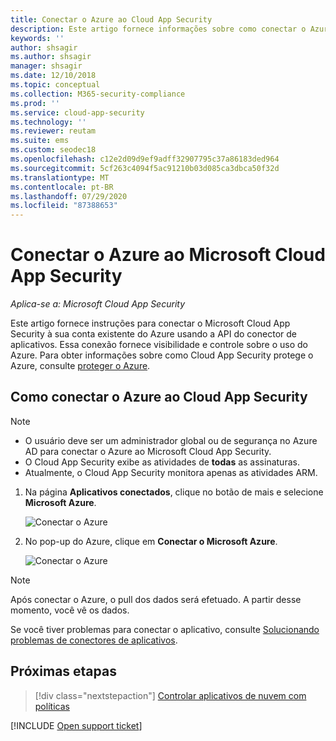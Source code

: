```yaml
---
title: Conectar o Azure ao Cloud App Security
description: Este artigo fornece informações sobre como conectar o Azure ao Cloud App Security usando o conector de API para obter visibilidade e controle sobre o uso.
keywords: ''
author: shsagir
ms.author: shsagir
manager: shsagir
ms.date: 12/10/2018
ms.topic: conceptual
ms.collection: M365-security-compliance
ms.prod: ''
ms.service: cloud-app-security
ms.technology: ''
ms.reviewer: reutam
ms.suite: ems
ms.custom: seodec18
ms.openlocfilehash: c12e2d09d9ef9adff32907795c37a86183ded964
ms.sourcegitcommit: 5cf263c4094f5ac91210b03d085ca3dbca50f32d
ms.translationtype: MT
ms.contentlocale: pt-BR
ms.lasthandoff: 07/29/2020
ms.locfileid: "87388653"
---
```

# <a name="connect-azure-to-microsoft-cloud-app-security"></a>Conectar o Azure ao Microsoft Cloud App Security

*Aplica-se a: Microsoft Cloud App Security*

Este artigo fornece instruções para conectar o Microsoft Cloud App Security à sua conta existente do Azure usando a API do conector de aplicativos. Essa conexão fornece visibilidade e controle sobre o uso do Azure. Para obter informações sobre como Cloud App Security protege o Azure, consulte [proteger o Azure](protect-azure.md).

## <a name="how-to-connect-azure-to-cloud-app-security"></a>Como conectar o Azure ao Cloud App Security

> [!NOTE]
>
> - O usuário deve ser um administrador global ou de segurança no Azure AD para conectar o Azure ao Microsoft Cloud App Security.
> - O Cloud App Security exibe as atividades de **todas** as assinaturas.
> - Atualmente, o Cloud App Security monitora apenas as atividades ARM.

1. Na página **Aplicativos conectados**, clique no botão de mais e selecione **Microsoft Azure**.

    ![Conectar o Azure](media/connect-azure-menu.png)

2. No pop-up do Azure, clique em **Conectar o Microsoft Azure**.

    ![Conectar o Azure](media/connect-azure.png)

> [!NOTE]
> Após conectar o Azure, o pull dos dados será efetuado. A partir desse momento, você vê os dados.

Se você tiver problemas para conectar o aplicativo, consulte [Solucionando problemas de conectores de aplicativos](troubleshooting-api-connectors-using-error-messages.md).

## <a name="next-steps"></a>Próximas etapas

> [!div class="nextstepaction"]
> [Controlar aplicativos de nuvem com políticas](control-cloud-apps-with-policies.md)

[!INCLUDE [Open support ticket](includes/support.md)]
